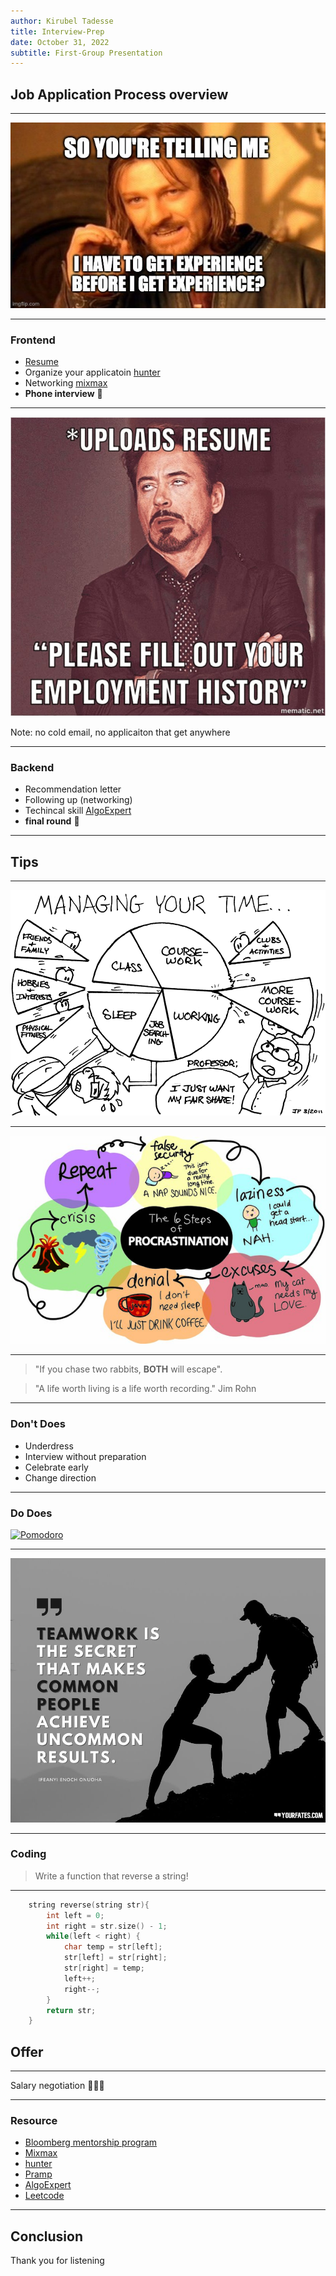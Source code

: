 ```yaml
---
author: Kirubel Tadesse
title: Interview-Prep
date: October 31, 2022
subtitle: First-Group Presentation
---
```


## Job Application Process overview

---

![](img/delimma.jpg)

---

### Frontend

- [Resume](https://www.vmock.com/)
- Organize your applicatoin [hunter](https://huntr.co/)
- Networking [mixmax](https://www.mixmax.com/features/templates)
- __Phone interview__ 🎉

---

![](img/resume-upload-meme.jpg)

Note:
no cold email, no applicaiton that get anywhere

---

### Backend

- Recommendation letter
- Following up (networking)
- Techincal skill [AlgoExpert](https://www.algoexpert.io/product)
- __final round__ 🎉

---

## Tips

---

![](img/timeManagment.png)

---

![](img/procrastination.jpeg)

---

> "If you chase two rabbits, __BOTH__ will escape".



> "A life worth living is a life worth recording."
> Jim Rohn

---

### Don't Does

- Underdress
- Interview without preparation
- Celebrate early
- Change direction

---

### Do Does

[![Pomodoro](https://img.youtube.com/vi/mNBmG24djoY/0.jpg)](https://youtu.be/mNBmG24djoY)

---

![](img/Teamwork.jpg)

---

### Coding

>Write a function that reverse a string!

---

```c++
    string reverse(string str){
        int left = 0;
        int right = str.size() - 1;
        while(left < right) {
            char temp = str[left];
            str[left] = str[right];
            str[right] = temp;
            left++;
            right--;
        }
        return str;
    }
```

## Offer

---

Salary negotiation 🙌🎉🎊

---

### Resource

- [Bloomberg mentorship program](https://www.bloomberg.com/company/career/bloomberg-engineering-accelerator/)
- [Mixmax](https://www.mixmax.com/features/templates)
- [hunter](https://huntr.co/)
- [Pramp](https://www.pramp.com/#/)
- [AlgoExpert](https://www.algoexpert.io/product)
- [Leetcode](https://leetcode.com/)

---

## Conclusion

Thank you for listening
